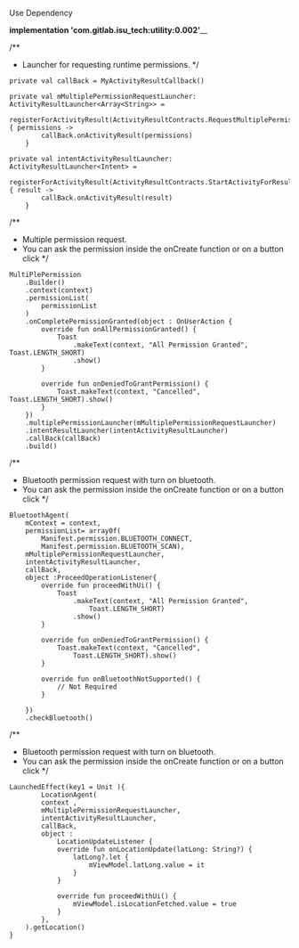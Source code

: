Use Dependency

**implementation 'com.gitlab.isu_tech:utility:0.002'**__



/**
 * Launcher for requesting runtime permissions.
 */
 
 

```
private val callBack = MyActivityResultCallback()

private val mMultiplePermissionRequestLauncher: ActivityResultLauncher<Array<String>> =
    registerForActivityResult(ActivityResultContracts.RequestMultiplePermissions()) { permissions ->
        callBack.onActivityResult(permissions)
    }

private val intentActivityResultLauncher: ActivityResultLauncher<Intent> =
    registerForActivityResult(ActivityResultContracts.StartActivityForResult()) { result ->
        callBack.onActivityResult(result)
    }
```




/**
 * Multiple permission request.
 * You can ask the permission inside the onCreate function or on a button click
 */




```
MultiPlePermission
    .Builder()
    .context(context)
    .permissionList(
        permissionList
    )
    .onCompletePermissionGranted(object : OnUserAction {
        override fun onAllPermissionGranted() {
            Toast
                .makeText(context, "All Permission Granted", Toast.LENGTH_SHORT)
                .show()
        }

        override fun onDeniedToGrantPermission() {
            Toast.makeText(context, "Cancelled", Toast.LENGTH_SHORT).show()
        }
    })
    .multiplePermissionLauncher(mMultiplePermissionRequestLauncher)
    .intentResultLauncher(intentActivityResultLauncher)
    .callBack(callBack)
    .build()
```





/**
 * Bluetooth permission request with turn on bluetooth.
 * You can ask the permission inside the onCreate function or on a button click
 */



```
BluetoothAgent(
    mContext = context,
    permissionList= arrayOf(
        Manifest.permission.BLUETOOTH_CONNECT,  
        Manifest.permission.BLUETOOTH_SCAN),
    mMultiplePermissionRequestLauncher,
    intentActivityResultLauncher,
    callBack,
    object :ProceedOperationListener{
        override fun proceedWithUi() {
            Toast
                .makeText(context, "All Permission Granted",
                    Toast.LENGTH_SHORT)
                .show()
        }

        override fun onDeniedToGrantPermission() {
            Toast.makeText(context, "Cancelled",
                Toast.LENGTH_SHORT).show()
        }

        override fun onBluetoothNotSupported() {
            // Not Required
        }

    })   
    .checkBluetooth()
```



/**
 * Bluetooth permission request with turn on bluetooth.
 * You can ask the permission inside the onCreate function or on a button click
 */


```
LaunchedEffect(key1 = Unit ){
        LocationAgent(
        context ,
        mMultiplePermissionRequestLauncher,
        intentActivityResultLauncher,
        callBack,
        object :
            LocationUpdateListener {
            override fun onLocationUpdate(latLong: String?) {
                latLong?.let {
                    mViewModel.latLong.value = it
                }
            }

            override fun proceedWithUi() {
                mViewModel.isLocationFetched.value = true
            }
        },
    ).getLocation()
}
```









